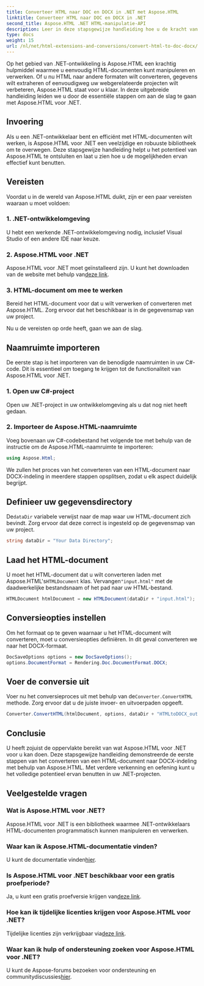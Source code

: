 ```yaml
---
title: Converteer HTML naar DOC en DOCX in .NET met Aspose.HTML
linktitle: Converteer HTML naar DOC en DOCX in .NET
second_title: Aspose.HTML .NET HTML-manipulatie-API
description: Leer in deze stapsgewijze handleiding hoe u de kracht van Aspose.HTML voor .NET kunt benutten. Converteer HTML moeiteloos naar DOCX en breng uw .NET-projecten naar een hoger niveau. Begin vandaag!
type: docs
weight: 15
url: /nl/net/html-extensions-and-conversions/convert-html-to-doc-docx/
---
```


Op het gebied van .NET-ontwikkeling is Aspose.HTML een krachtig hulpmiddel waarmee u eenvoudig HTML-documenten kunt manipuleren en verwerken. Of u nu HTML naar andere formaten wilt converteren, gegevens wilt extraheren of eenvoudigweg uw webgerelateerde projecten wilt verbeteren, Aspose.HTML staat voor u klaar. In deze uitgebreide handleiding leiden we u door de essentiële stappen om aan de slag te gaan met Aspose.HTML voor .NET.

## Invoering

Als u een .NET-ontwikkelaar bent en efficiënt met HTML-documenten wilt werken, is Aspose.HTML voor .NET een veelzijdige en robuuste bibliotheek om te overwegen. Deze stapsgewijze handleiding helpt u het potentieel van Aspose.HTML te ontsluiten en laat u zien hoe u de mogelijkheden ervan effectief kunt benutten.

## Vereisten

Voordat u in de wereld van Aspose.HTML duikt, zijn er een paar vereisten waaraan u moet voldoen:

### 1. .NET-ontwikkelomgeving

U hebt een werkende .NET-ontwikkelomgeving nodig, inclusief Visual Studio of een andere IDE naar keuze.

### 2. Aspose.HTML voor .NET

 Aspose.HTML voor .NET moet geïnstalleerd zijn. U kunt het downloaden van de website met behulp van[deze link](https://releases.aspose.com/html/net/).

### 3. HTML-document om mee te werken

Bereid het HTML-document voor dat u wilt verwerken of converteren met Aspose.HTML. Zorg ervoor dat het beschikbaar is in de gegevensmap van uw project.

Nu u de vereisten op orde heeft, gaan we aan de slag.

## Naamruimte importeren

De eerste stap is het importeren van de benodigde naamruimten in uw C#-code. Dit is essentieel om toegang te krijgen tot de functionaliteit van Aspose.HTML voor .NET.

### 1. Open uw C#-project

Open uw .NET-project in uw ontwikkelomgeving als u dat nog niet heeft gedaan.

### 2. Importeer de Aspose.HTML-naamruimte

Voeg bovenaan uw C#-codebestand het volgende toe met behulp van de instructie om de Aspose.HTML-naamruimte te importeren:

```csharp
using Aspose.Html;
```

We zullen het proces van het converteren van een HTML-document naar DOCX-indeling in meerdere stappen opsplitsen, zodat u elk aspect duidelijk begrijpt.

## Definieer uw gegevensdirectory

 De`dataDir` variabele verwijst naar de map waar uw HTML-document zich bevindt. Zorg ervoor dat deze correct is ingesteld op de gegevensmap van uw project.

```csharp
string dataDir = "Your Data Directory";
```

## Laad het HTML-document

 U moet het HTML-document dat u wilt converteren laden met Aspose.HTML's`HTMLDocument` klas. Vervangen`"input.html"` met de daadwerkelijke bestandsnaam of het pad naar uw HTML-bestand.

```csharp
HTMLDocument htmlDocument = new HTMLDocument(dataDir + "input.html");
```

## Conversieopties instellen

Om het formaat op te geven waarnaar u het HTML-document wilt converteren, moet u conversieopties definiëren. In dit geval converteren we naar het DOCX-formaat.

```csharp
DocSaveOptions options = new DocSaveOptions();
options.DocumentFormat = Rendering.Doc.DocumentFormat.DOCX;
```

## Voer de conversie uit

 Voer nu het conversieproces uit met behulp van de`Converter.ConvertHTML` methode. Zorg ervoor dat u de juiste invoer- en uitvoerpaden opgeeft.

```csharp
Converter.ConvertHTML(htmlDocument, options, dataDir + "HTMLtoDOCX_out.docx");
```

## Conclusie

U heeft zojuist de oppervlakte bereikt van wat Aspose.HTML voor .NET voor u kan doen. Deze stapsgewijze handleiding demonstreerde de eerste stappen van het converteren van een HTML-document naar DOCX-indeling met behulp van Aspose.HTML. Met verdere verkenning en oefening kunt u het volledige potentieel ervan benutten in uw .NET-projecten.

## Veelgestelde vragen

### Wat is Aspose.HTML voor .NET?
Aspose.HTML voor .NET is een bibliotheek waarmee .NET-ontwikkelaars HTML-documenten programmatisch kunnen manipuleren en verwerken.

### Waar kan ik Aspose.HTML-documentatie vinden?
 U kunt de documentatie vinden[hier](https://reference.aspose.com/html/net/).

### Is Aspose.HTML voor .NET beschikbaar voor een gratis proefperiode?
 Ja, u kunt een gratis proefversie krijgen van[deze link](https://releases.aspose.com/).

### Hoe kan ik tijdelijke licenties krijgen voor Aspose.HTML voor .NET?
 Tijdelijke licenties zijn verkrijgbaar via[deze link](https://purchase.aspose.com/temporary-license/).

### Waar kan ik hulp of ondersteuning zoeken voor Aspose.HTML voor .NET?
 U kunt de Aspose-forums bezoeken voor ondersteuning en communitydiscussies[hier](https://forum.aspose.com/).